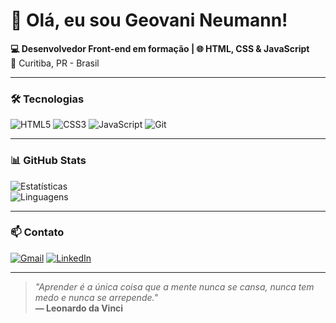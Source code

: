# 👋 Olá, eu sou Geovani Neumann! 

**💻 Desenvolvedor Front-end em formação | 🌐 HTML, CSS & JavaScript**  
📍 Curitiba, PR - Brasil  

---

### 🛠 **Tecnologias**  
![HTML5](https://img.shields.io/badge/HTML5-E34F26?style=for-the-badge&logo=html5&logoColor=white)
![CSS3](https://img.shields.io/badge/CSS3-1572B6?style=for-the-badge&logo=css3&logoColor=white)
![JavaScript](https://img.shields.io/badge/JavaScript-F7DF1E?style=for-the-badge&logo=javascript&logoColor=black)
![Git](https://img.shields.io/badge/Git-E44C30?style=for-the-badge&logo=git&logoColor=white)

---

### 📊 **GitHub Stats**  
![Estatísticas](https://github-readme-stats.vercel.app/api?username=GeovaniNeumann&show_icons=true&theme=dark)  
![Linguagens](https://github-readme-stats.vercel.app/api/top-langs/?username=GeovaniNeumann&layout=compact&theme=dark)

---

### 📫 **Contato**  
[![Gmail](https://img.shields.io/badge/Gmail-D14836?style=for-the-badge&logo=gmail&logoColor=white)](mailto:geovanefr@gmail.com?subject=Contato%20via%20GitHub&body=Olá%20Geovani,%20vim%20pelo%20seu%20GitHub!)
[![LinkedIn](https://img.shields.io/badge/LinkedIn-0077B5?style=for-the-badge&logo=linkedin&logoColor=white)](https://www.linkedin.com/in/geovani-neumann-7a88b0294)

---

> *"Aprender é a única coisa que a mente nunca se cansa, nunca tem medo e nunca se arrepende."*  
> **— Leonardo da Vinci**
